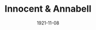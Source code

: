 ---
title: Innocent & Annabell
date: 1921-11-08
closing_date:
layout: productions
featured_image:
image_caption:
image_credit:
playbill:
Theatre: Theatre Jacksonville
cast:
- Mr. Innocent: Mr. J. B. Lucy
- Mrs. Annabell Wells: Elizabeth Palmer Tyler
- Mrs. Innocent: Nancy C. Osborne
- Esther: Ethel Kelman
crew:
- Director: Tracy L'Engle
- Props: John A. Cunningham
- Stage Decoration:
  - Katherine Wilson
  - Mrs. Strawn Perry
external_links:
---